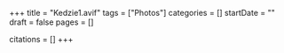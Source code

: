 +++
title = "Kedzie1.avif"
tags = ["Photos"]
categories = []
startDate = ""
draft = false
pages = []

citations = []
+++
